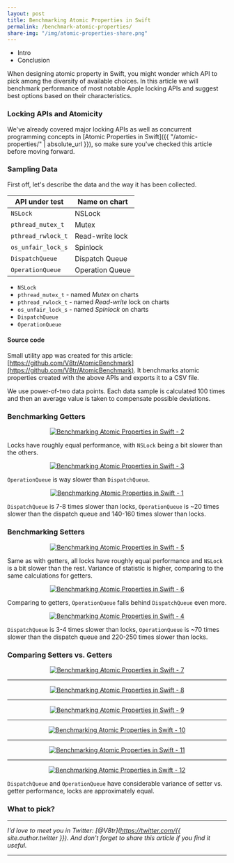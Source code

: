 ```yaml
---
layout: post
title: Benchmarking Atomic Properties in Swift
permalink: /benchmark-atomic-properties/
share-img: "/img/atomic-properties-share.png"
---
```


- Intro
- Conclusion

When designing atomic property in Swift, you might wonder which API to pick among the diversity of available choices. In this article we will benchmark performance of most notable Apple locking APIs and suggest best options based on their characteristics.

### Locking APIs and Atomicity

We've already covered major locking APIs as well as concurrent programming concepts in [Atomic Properties in Swift]({{ "/atomic-properties/" | absolute_url }}), so make sure you've checked this article before moving forward.

### Sampling Data

First off, let's describe the data and the way it has been collected.

| API under test | Name on chart |
|----------|-------------|
| `NSLock` | NSLock |
| `pthread_mutex_t` | Mutex |
| `pthread_rwlock_t` | Read-write lock |
| `os_unfair_lock_s`| Spinlock |
| `DispatchQueue` | Dispatch Queue |
| `OperationQueue`| Operation Queue |

- `NSLock`
- `pthread_mutex_t` - named *Mutex* on charts
- `pthread_rwlock_t` - named *Read-write* lock on charts
- `os_unfair_lock_s` - named *Spinlock* on charts
- `DispatchQueue`
- `OperationQueue`

#### Source code

Small utility app was created for this article: [https://github.com/V8tr/AtomicBenchmark](https://github.com/V8tr/AtomicBenchmark). It benchmarks atomic properties created with the above APIs and exports it to a CSV file.

We use power-of-two data points. Each data sample is calculated 100 times and then an average value is taken to compensate possible deviations.

### Benchmarking Getters

<p align="center">
    <a href="{{ "img/benchmark-atomic-prop-2.png" | absolute_url }}">
        <img src="/img/benchmark-atomic-prop-2.png" alt="Benchmarking Atomic Properties in Swift - 2"/>
    </a>
</p>

Locks have roughly equal performance, with `NSLock` being a bit slower than the others.

<p align="center">
    <a href="{{ "img/benchmark-atomic-prop-3.png" | absolute_url }}">
        <img src="/img/benchmark-atomic-prop-3.png" alt="Benchmarking Atomic Properties in Swift - 3"/>
    </a>
</p>

`OperationQueue` is way slower than `DispatchQueue`.

<p align="center">
    <a href="{{ "img/benchmark-atomic-prop-1.png" | absolute_url }}">
        <img src="/img/benchmark-atomic-prop-1.png" alt="Benchmarking Atomic Properties in Swift - 1"/>
    </a>
</p>

`DispatchQueue` is 7-8 times slower than locks, `OperationQueue` is ~20 times slower than the dispatch queue and 140-160 times slower than locks.

### Benchmarking Setters

<p align="center">
    <a href="{{ "img/benchmark-atomic-prop-5.png" | absolute_url }}">
        <img src="/img/benchmark-atomic-prop-5.png" alt="Benchmarking Atomic Properties in Swift - 5"/>
    </a>
</p>

Same as with getters, all locks have roughly equal performance and `NSLock` is a bit slower than the rest. Variance of statistic is higher, comparing to the same calculations for getters.

<p align="center">
    <a href="{{ "img/benchmark-atomic-prop-6.png" | absolute_url }}">
        <img src="/img/benchmark-atomic-prop-6.png" alt="Benchmarking Atomic Properties in Swift - 6"/>
    </a>
</p>

Comparing to getters, `OperationQueue` falls behind `DispatchQueue` even more.

<p align="center">
    <a href="{{ "img/benchmark-atomic-prop-4.png" | absolute_url }}">
        <img src="/img/benchmark-atomic-prop-4.png" alt="Benchmarking Atomic Properties in Swift - 4"/>
    </a>
</p>

`DispatchQueue` is 3-4 times slower than locks, `OperationQueue` is ~70 times slower than the dispatch queue and 220-250 times slower than locks.

### Comparing Setters vs. Getters

<p align="center">
    <a href="{{ "img/benchmark-atomic-prop-7.png" | absolute_url }}">
        <img src="/img/benchmark-atomic-prop-7.png" alt="Benchmarking Atomic Properties in Swift - 7"/>
    </a>
</p>

---

<p align="center">
    <a href="{{ "img/benchmark-atomic-prop-8.png" | absolute_url }}">
        <img src="/img/benchmark-atomic-prop-8.png" alt="Benchmarking Atomic Properties in Swift - 8"/>
    </a>
</p>

---

<p align="center">
    <a href="{{ "img/benchmark-atomic-prop-9.png" | absolute_url }}">
        <img src="/img/benchmark-atomic-prop-9.png" alt="Benchmarking Atomic Properties in Swift - 9"/>
    </a>
</p>

---

<p align="center">
    <a href="{{ "img/benchmark-atomic-prop-10-cut.png" | absolute_url }}">
        <img src="/img/benchmark-atomic-prop-10.png" alt="Benchmarking Atomic Properties in Swift - 10"/>
    </a>
</p>

---

<p align="center">
    <a href="{{ "img/benchmark-atomic-prop-11.png" | absolute_url }}">
        <img src="/img/benchmark-atomic-prop-11.png" alt="Benchmarking Atomic Properties in Swift - 11"/>
    </a>
</p>

---

<p align="center">
    <a href="{{ "img/benchmark-atomic-prop-12.png" | absolute_url }}">
        <img src="/img/benchmark-atomic-prop-12.png" alt="Benchmarking Atomic Properties in Swift - 12"/>
    </a>
</p>

`DispatchQueue` and `OperationQueue` have considerable variance of setter vs. getter performance, locks are approximately equal.

### What to pick?

---

*I'd love to meet you in Twitter: [@V8tr](https://twitter.com/{{ site.author.twitter }}). And don't forget to share this article if you find it useful.*

---
